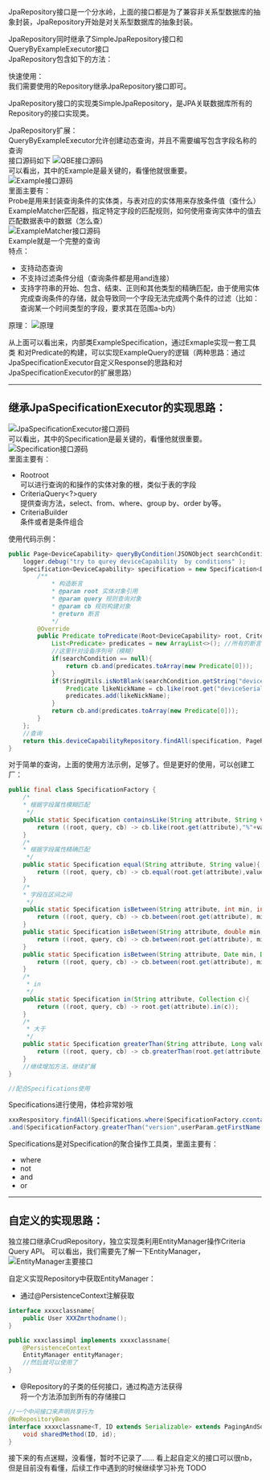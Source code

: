 JpaRepository接口是一个分水岭，上面的接口都是为了兼容非关系型数据库的抽象封装，JpaRepository开始是对关系型数据库的抽象封装。  

JpaRepository同时继承了SimpleJpaRepository接口和QueryByExampleExecutor接口  
JpaRepository包含如下的方法：  

 快速使用：  
 我们需要使用的Repository继承JpaRepository接口即可。  


JpaRepository接口的实现类SimpleJpaRepository，是JPA关联数据库所有的Repository的接口实现类。  


JpaRepository扩展：  
QueryByExampleExecutor允许创建动态查询，并且不需要编写包含字段名称的查询  
接口源码如下
![QBE接口源码](../../../../image/spring/springdata/jpa/QBE接口源码.png "QBE接口源码")   
可以看出，其中的Example是最关键的，看懂他就很重要。  
![Example接口源码](../../../../image/spring/springdata/jpa/Example接口源码.png "Example接口源码")  
里面主要有：  
Probe是用来封装查询条件的实体类，与表对应的实体用来存放条件值（查什么）  
ExampleMatcher匹配器，指定特定字段的匹配规则，如何使用查询实体中的值去匹配数据表中的数据（怎么查）  
![ExampleMatcher接口源码](../../../../image/spring/springdata/jpa/ExampleMatcher源码结构.png "ExampleMatcher接口源码")  
Example就是一个完整的查询  
特点：  
* 支持动态查询
* 不支持过滤条件分组（查询条件都是用and连接）  
* 支持字符串的开始、包含、结束、正则和其他类型的精确匹配，由于使用实体完成查询条件的存储，就会导致同一个字段无法完成两个条件的过滤（比如：查询某一个时间类型的字段，要求其在范围a-b内）  

原理：
![原理](../../../../image/spring/springdata/jpa/QBE原理.png "原理")  

从上面可以看出来，内部类ExampleSpecification，通过Exmaple实现一套工具类
和对Predicate的构建，可以实现ExampleQuery的逻辑（两种思路：通过JpaSpecificationExecutor自定义Response的思路和对JpaSpecificationExecutor的扩展思路）  
*** 
继承JpaSpecificationExecutor的实现思路：
- 
![JpaSpecificationExecutor接口源码](../../../../image/spring/springdata/jpa/JpaSpecificationExecutor接口源码.png "JpaSpecificationExecutor接口源码")  
可以看出，其中的Specification是最关键的，看懂他就很重要。
![Specification接口源码](../../../../image/spring/springdata/jpa/Specification接口源码.png "Specification接口源码")  
里面主要有：  
* Root<T>root  
    可以进行查询的和操作的实体对象的根，类似于表的字段
* CriteriaQuery<?>query  
    提供查询方法，select、from、where、group by、order by等。  
* CriteriaBuilder  
    条件或者是条件组合  

使用代码示例：
```java
public Page<DeviceCapability> queryByCondition(JSONObject searchCondition, Sort sort, PageUtil pageUtil) {
    logger.debug("try to qurey deviceCapability  by conditions" );
    Specification<DeviceCapability> specification = new Specification<DeviceCapability>() {
        /**
            * 构造断言
            * @param root 实体对象引用
            * @param query 规则查询对象
            * @param cb 规则构建对象
            * @return 断言
            */
        @Override
        public Predicate toPredicate(Root<DeviceCapability> root, CriteriaQuery<?> query, CriteriaBuilder cb) {
            List<Predicate> predicates = new ArrayList<>(); //所有的断言
            //这里针对设备序列号（模糊）
            if(searchCondition == null){
                return cb.and(predicates.toArray(new Predicate[0]));
            }
            if(StringUtils.isNotBlank(searchCondition.getString("deviceSerialNo"))){ //添加断言
                Predicate likeNickName = cb.like(root.get("deviceSerialNo").as(String.class),"%" + searchCondition.getString("deviceSerialNo") + "%");
                predicates.add(likeNickName);
            }
            return cb.and(predicates.toArray(new Predicate[0]));
        }
    };
    //查询
    return this.deviceCapabilityRepository.findAll(specification, PageRequest.of(pageUtil.getPageNumber(),pageUtil.getPageSize(), sort));
}
```

对于简单的查询，上面的使用方法示例，足够了。但是更好的使用，可以创建工厂：  
```java
public final class SpecificationFactory {
    /*
    * 根据字段属性模糊匹配
     */
    public static Specification containsLike(String attribute, String value){
        return ((root, query, cb) -> cb.like(root.get(attribute),"%"+value+"%"));
    }
    /*
    * 根据字段属性精确匹配
     */
    public static Specification equal(String attribute, String value){
        return ((root, query, cb) -> cb.equal(root.get(attribute),value));
    }
    /*
    * 字段在区间之间
     */
    public static Specification isBetween(String attribute, int min, int max){
        return ((root, query, cb) -> cb.between(root.get(attribute), min, max));
    }
    public static Specification isBetween(String attribute, double min, double max){
        return ((root, query, cb) -> cb.between(root.get(attribute), min, max));
    }
    public static Specification isBetween(String attribute, Date min, Date max){
        return ((root, query, cb) -> cb.between(root.get(attribute), min, max));
    }
    /*
     * in
     */
    public static Specification in(String attribute, Collection c){
        return ((root, query, cb) -> root.get(attribute).in(c));
    }
    /*
     * 大于
     */
    public static Specification greaterThan(String attribute, Long value){
        return ((root, query, cb) -> cb.greaterThan(root.get(attribute),value));
    }
    //继续增加方法，继续扩展
}

//配合Specifications使用
```  

Specifications进行使用，体检非常妙哦
```java
xxxRespository.findAll(Specifications.where(SpecificationFactory.ccontainsLike("firstName",userParam.getFirstName()))
.and(SpecificationFactory.greaterThan("version",userParam.getFirstName())),pageable)
```
Specifications是对Specification的聚合操作工具类，里面主要有：
* where  
* not  
* and
* or
***
自定义的实现思路：
- 
独立接口继承CrudRepository，独立实现类利用EntityManager操作Criteria Query API。
可以看出，我们需要先了解一下EntityManager，   
![EntityManager主要接口](../../../../image/spring/springdata/jpa/EntityManager主要接口.png "EntityManager主要接口")   

自定义实现Repository中获取EntityManager：
* 通过@PersistenceContext注解获取  
```java
interface xxxxclassname{
    public User XXXZmrthodname();
}

public xxxclassimpl implements xxxxclassname{
    @PersistenceContext
    EntityManager entityManager;
    //然后就可以使用了
}
```
* @Repository的子类的任何接口，通过构造方法获得  
将一个方法添加到所有的存储接口
```java
//一个中间接口来声明共享行为
@NoRepositoryBean
interface xxxxclassname<T, ID extends Serializable> extends PagingAndSortingRepository<T, ID>{
    void sharedMethod(ID, id);
}
```  
接下来的有点迷糊，没看懂，暂时不记录了......
看上起自定义的接口可以很nb，但是目前没有看懂，后续工作中遇到的时候继续学习补充
TODO
